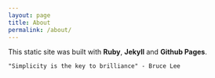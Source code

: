 ```yaml
---
layout: page
title: About
permalink: /about/
---
```


This static site was built with **Ruby**, **Jekyll** and **Github Pages**.

```
"Simplicity is the key to brilliance" - Bruce Lee
```